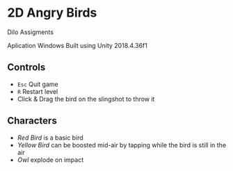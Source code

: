 # 2D Angry Birds
Dilo Assigments

Aplication Windows
Built using Unity 2018.4.36f1

## Controls
- ```Esc``` Quit game
- ```R``` Restart level
- Click & Drag the bird on the slingshot to throw it

## Characters
- *Red Bird* is a basic bird
- *Yellow Bird* can be boosted mid-air by tapping while the bird is still in the air
- *Owl* explode on impact


